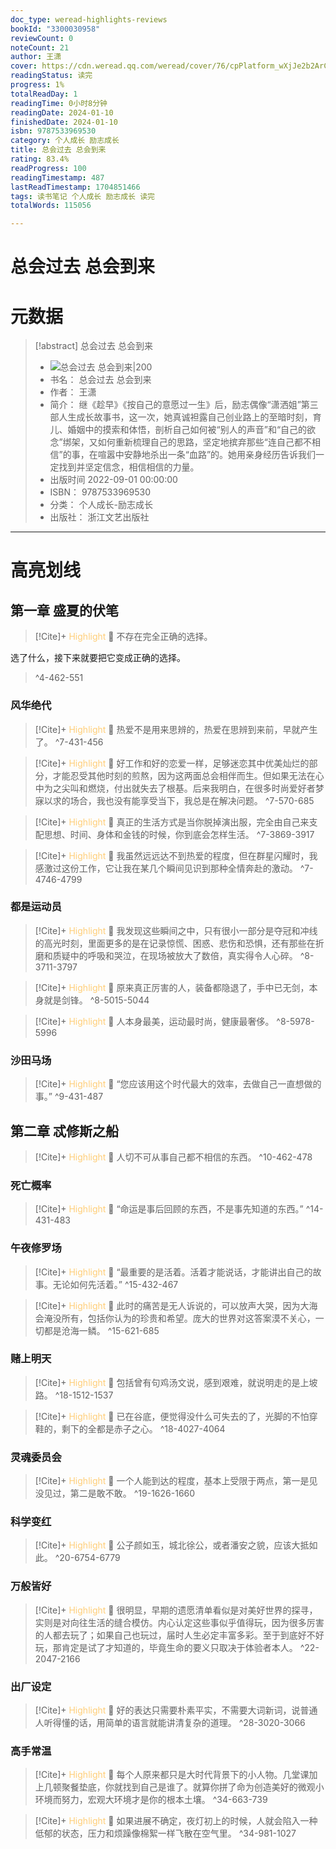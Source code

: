 ```yaml
---
doc_type: weread-highlights-reviews
bookId: "3300030958"
reviewCount: 0
noteCount: 21
author: 王潇
cover: https://cdn.weread.qq.com/weread/cover/76/cpPlatform_wXjJe2b2ArCLr7ZrjdHQ6o/t7_cpPlatform_wXjJe2b2ArCLr7ZrjdHQ6o.jpg
readingStatus: 读完
progress: 1%
totalReadDay: 1
readingTime: 0小时8分钟
readingDate: 2024-01-10
finishedDate: 2024-01-10
isbn: 9787533969530
category: 个人成长 励志成长
title: 总会过去 总会到来
rating: 83.4%
readProgress: 100
readingTimestamp: 487
lastReadTimestamp: 1704851466
tags: 读书笔记 个人成长 励志成长 读完
totalWords: 115056

---
```


# 总会过去 总会到来

# 元数据
> [!abstract] 总会过去 总会到来
> - ![ 总会过去 总会到来|200](https://cdn.weread.qq.com/weread/cover/76/cpPlatform_wXjJe2b2ArCLr7ZrjdHQ6o/t7_cpPlatform_wXjJe2b2ArCLr7ZrjdHQ6o.jpg)
> - 书名： 总会过去 总会到来
> - 作者： 王潇
> - 简介： 继《趁早》《按自己的意愿过一生》后，励志偶像“潇洒姐”第三部人生成长故事书，这一次，她真诚袒露自己创业路上的至暗时刻，育儿、婚姻中的摸索和体悟，剖析自己如何被“别人的声音”和“自己的欲念”绑架，又如何重新梳理自己的思路，坚定地摈弃那些“连自己都不相信”的事，在喧嚣中安静地杀出一条“血路”的。她用亲身经历告诉我们一定找到并坚定信念，相信相信的力量。
> - 出版时间 2022-09-01 00:00:00
> - ISBN： 9787533969530
> - 分类： 个人成长-励志成长
> - 出版社： 浙江文艺出版社



---

# 高亮划线
## 第一章 盛夏的伏笔


> [!Cite]+ <span style="color: #ffce78;">Highlight</span>
> 📌 不存在完全正确的选择。
>
选了什么，接下来就要把它变成正确的选择。
> ^4-462-551
### 风华绝代


> [!Cite]+ <span style="color: #ffce78;">Highlight</span>
> 📌 热爱不是用来思辨的，热爱在思辨到来前，早就产生了。
> ^7-431-456


> [!Cite]+ <span style="color: #ffce78;">Highlight</span>
> 📌 好工作和好的恋爱一样，足够迷恋其中优美灿烂的部分，才能忍受其他时刻的煎熬，因为这两面总会相伴而生。但如果无法在心中为之尖叫和燃烧，付出就失去了根基。后来我明白，在很多时尚爱好者梦寐以求的场合，我也没有能享受当下，我总是在解决问题。
> ^7-570-685


> [!Cite]+ <span style="color: #ffce78;">Highlight</span>
> 📌 真正的生活方式是当你脱掉演出服，完全由自己来支配思想、时间、身体和金钱的时候，你到底会怎样生活。
> ^7-3869-3917


> [!Cite]+ <span style="color: #ffce78;">Highlight</span>
> 📌 我虽然远远达不到热爱的程度，但在群星闪耀时，我感激过这份工作，它让我在某几个瞬间见识到那种全情奔赴的激动。
> ^7-4746-4799
### 都是运动员


> [!Cite]+ <span style="color: #ffce78;">Highlight</span>
> 📌 我发现这些瞬间之中，只有很小一部分是夺冠和冲线的高光时刻，里面更多的是在记录惊慌、困惑、悲伤和恐惧，还有那些在折磨和质疑中的呼吸和哭泣，在现场被放大了数倍，真实得令人心碎。
> ^8-3711-3797


> [!Cite]+ <span style="color: #ffce78;">Highlight</span>
> 📌 原来真正厉害的人，装备都隐退了，手中已无剑，本身就是剑锋。
> ^8-5015-5044


> [!Cite]+ <span style="color: #ffce78;">Highlight</span>
> 📌 人本身最美，运动最时尚，健康最奢侈。
> ^8-5978-5996
### 沙田马场


> [!Cite]+ <span style="color: #ffce78;">Highlight</span>
> 📌 “您应该用这个时代最大的效率，去做自己一直想做的事。”
> ^9-431-487
## 第二章 忒修斯之船


> [!Cite]+ <span style="color: #ffce78;">Highlight</span>
> 📌 人切不可从事自己都不相信的东西。
> ^10-462-478
### 死亡概率


> [!Cite]+ <span style="color: #ffce78;">Highlight</span>
> 📌 “命运是事后回顾的东西，不是事先知道的东西。”
> ^14-431-483
### 午夜修罗场


> [!Cite]+ <span style="color: #ffce78;">Highlight</span>
> 📌 “最重要的是活着。活着才能说话，才能讲出自己的故事。无论如何先活着。”
> ^15-432-467


> [!Cite]+ <span style="color: #ffce78;">Highlight</span>
> 📌 此时的痛苦是无人诉说的，可以放声大哭，因为大海会淹没所有，包括你认为的珍贵和希望。庞大的世界对这答案漠不关心，一切都是沧海一鳞。
> ^15-621-685
### 赌上明天


> [!Cite]+ <span style="color: #ffce78;">Highlight</span>
> 📌 包括曾有句鸡汤文说，感到艰难，就说明走的是上坡路。
> ^18-1512-1537


> [!Cite]+ <span style="color: #ffce78;">Highlight</span>
> 📌 已在谷底，便觉得没什么可失去的了，光脚的不怕穿鞋的，剩下的全都是赤子之心。
> ^18-4027-4064
### 灵魂委员会


> [!Cite]+ <span style="color: #ffce78;">Highlight</span>
> 📌 一个人能到达的程度，基本上受限于两点，第一是见没见过，第二是敢不敢。
> ^19-1626-1660
### 科学变红


> [!Cite]+ <span style="color: #ffce78;">Highlight</span>
> 📌 公子颜如玉，城北徐公，或者潘安之貌，应该大抵如此。
> ^20-6754-6779
### 万般皆好


> [!Cite]+ <span style="color: #ffce78;">Highlight</span>
> 📌 很明显，早期的遗愿清单看似是对美好世界的探寻，实则是对向往生活的缝合模仿。内心认定这些事似乎值得玩，因为很多厉害的人都去玩了；如果自己也玩过，届时人生必定丰富多彩。至于到底好不好玩，那肯定是试了才知道的，毕竟生命的要义只取决于体验者本人。
> ^22-2047-2166
### 出厂设定


> [!Cite]+ <span style="color: #ffce78;">Highlight</span>
> 📌 好的表达只需要朴素平实，不需要大词新词，说普通人听得懂的话，用简单的语言就能讲清复杂的道理。
> ^28-3020-3066
### 高手常温


> [!Cite]+ <span style="color: #ffce78;">Highlight</span>
> 📌 每个人原来都只是大时代背景下的小人物。几堂课加上几顿聚餐垫底，你就找到自己是谁了。就算你拼了命为创造美好的微观小环境而努力，宏观大环境才是你的根本土壤。
> ^34-663-739


> [!Cite]+ <span style="color: #ffce78;">Highlight</span>
> 📌 如果进展不确定，夜灯初上的时候，人就会陷入一种低郁的状态，压力和烦躁像棉絮一样飞散在空气里。
> ^34-981-1027


